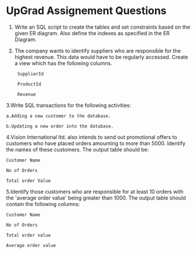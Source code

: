 # UpGrad Assignement Questions

1. Write an SQL script to create the tables and set constraints based on the given ER diagram. 
   Also define the indexes as specified in the ER Diagram.

2. The company wants to identify suppliers who are responsible for the highest revenue. This data would have to be regularly accessed. 
   Create a view which has the following columns.

		SupplierId

		ProductId

		Revenue

3.Write SQL transactions for the following activities:

	a.Adding a new customer to the database.

	b.Updating a new order into the database.

4.Vision International ltd. also intends to send out promotional offers to customers who have placed orders amounting to more than 5000. 
  Identify the names of these customers. The output table should be:

	Customer Name

	No of Orders

	Total order Value

5.Identify those customers who are responsible for at least 10 orders with the 'average order value' being greater than 1000. 
  The output table should contain the following columns:

	Customer Name

	No of Orders

	Total order value

	Average order value




